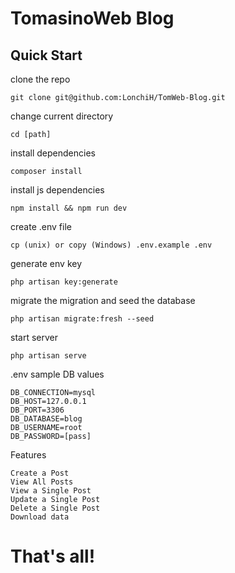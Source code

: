 # TomasinoWeb Blog

## Quick Start 
clone the repo
```
git clone git@github.com:LonchiH/TomWeb-Blog.git
```

change current directory

```
cd [path]
```
install dependencies
```
composer install
````
install js dependencies
```
npm install && npm run dev
````
create .env file
```
cp (unix) or copy (Windows) .env.example .env
```
generate env key
```
php artisan key:generate
```
migrate the migration and seed the database
```
php artisan migrate:fresh --seed
```
start server
```
php artisan serve
```
.env sample DB values
```
DB_CONNECTION=mysql
DB_HOST=127.0.0.1
DB_PORT=3306
DB_DATABASE=blog
DB_USERNAME=root
DB_PASSWORD=[pass]
```
Features
```
Create a Post
View All Posts
View a Single Post
Update a Single Post
Delete a Single Post
Download data
```

# That's all!



